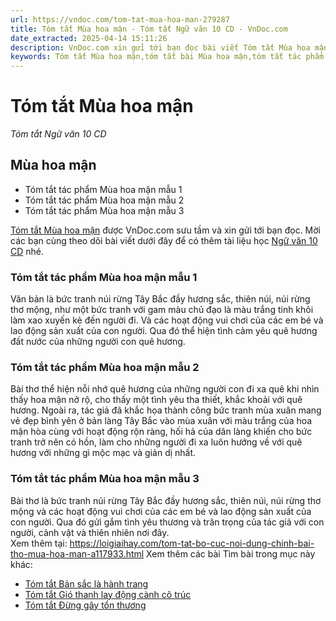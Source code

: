```yaml
---
url: https://vndoc.com/tom-tat-mua-hoa-man-279287
title: Tóm tắt Mùa hoa mận - Tóm tắt Ngữ văn 10 CD - VnDoc.com
date_extracted: 2025-04-14 15:11:26
description: VnDoc.com xin gửi tới bạn đọc bài viết Tóm tắt Mùa hoa mận. Mời bạn đọc cùng tham khảo chi tiết.
keywords: Tóm tắt Mùa hoa mận,tóm tắt bài Mùa hoa mận,tóm tắt tác phẩm Mùa hoa mận,Mùa hoa mận,ngữ văn 10 Cd,văn 10,tóm tắt ngữ văn 10,Mùa hoa mận tóm tắt,Tóm tắt Mùa hoa mận ngắn gọn,Tóm tắt Mùa hoa mận ngắn nhất,Tóm tắt Mùa hoa mận hay nhất
---
```


# Tóm tắt Mùa hoa mận
 _Tóm tắt Ngữ văn 10 CD_
## Mùa hoa mận
  * Tóm tắt tác phẩm Mùa hoa mận mẫu 1
  * Tóm tắt tác phẩm Mùa hoa mận mẫu 2
  * Tóm tắt tác phẩm Mùa hoa mận mẫu 3

[Tóm tắt Mùa hoa mận](<https://vndoc.com/tom-tat-mua-hoa-man-279287>) được VnDoc.com sưu tầm và xin gửi tới bạn đọc. Mời các bạn cùng theo dõi bài viết dưới đây để có thêm tài liệu học [Ngữ văn 10 CD](<https://vndoc.com/ngu-van-10-canh-dieu-tap2>) nhé.
### Tóm tắt tác phẩm Mùa hoa mận mẫu 1
Văn bản là bức tranh núi rừng Tây Bắc đầy hương sắc, thiên núi, núi rừng thơ mộng, như một bức tranh với gam màu chủ đạo là màu trắng tinh khôi làm xao xuyến kẻ đến người đi. Và các hoạt động vui chơi của các em bé và lao động sản xuất của con người. Qua đó thể hiện tình cảm yêu quê hương đất nước của những người con quê hương.
### Tóm tắt tác phẩm Mùa hoa mận mẫu 2
Bài thơ thể hiện nỗi nhớ quê hương của những người con đi xa quê khi nhìn thấy hoa mận nở rộ, cho thấy một tình yêu tha thiết, khắc khoải với quê hương. Ngoài ra, tác giả đã khắc họa thành công bức tranh mùa xuân mang vẻ đẹp bình yên ở bản làng Tây Bắc vào mùa xuân với màu trắng của hoa mận hòa cùng với hoạt động rộn ràng, hối hả của dân làng khiến cho bức tranh trở nên có hồn, làm cho những người đi xa luôn hướng về với quê hương với những gì mộc mạc và giản dị nhất.
### Tóm tắt tác phẩm Mùa hoa mận mẫu 3
Bài thơ là bức tranh núi rừng Tây Bắc đầy hương sắc, thiên núi, núi rừng thơ mộng và các hoạt động vui chơi của các em bé và lao động sản xuất của con người. Qua đó gửi gắm tình yêu thương và trân trọng của tác giả với con người, cảnh vật và thiên nhiên nơi đây.  
Xem thêm tại: https://loigiaihay.com/tom-tat-bo-cuc-noi-dung-chinh-bai-tho-mua-hoa-man-a117933.html
Xem thêm các bài Tìm bài trong mục này khác:
  * [Tóm tắt Bản sắc là hành trang](</tom-tat-ban-sac-la-hanh-trang-279288>)
  * [Tóm tắt Gió thanh lay động cành cô trúc](</tom-tat-gio-thanh-lay-dong-canh-co-truc-279292>)
  * [Tóm tắt Đừng gây tổn thương](</tom-tat-dung-gay-ton-thuong-279296>)

